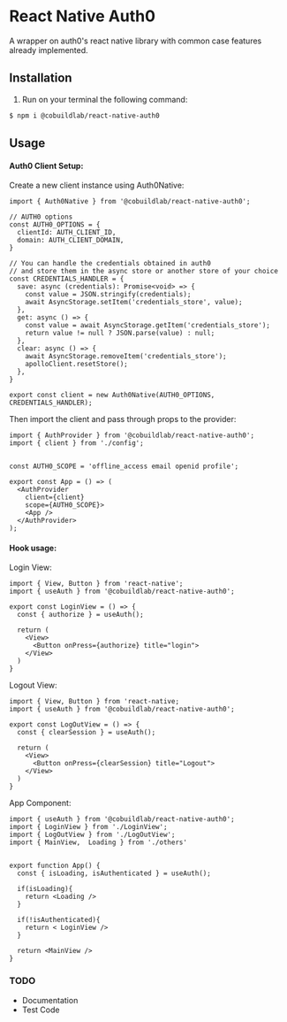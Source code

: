 # React Native Auth0

A wrapper on auth0's react native library with common case features already implemented.

## Installation

1. Run on your terminal the following command:

```sh
$ npm i @cobuildlab/react-native-auth0
```
## Usage

#### Auth0 Client Setup:

Create a new client instance using Auth0Native:

```tsx
import { Auth0Native } from '@cobuildlab/react-native-auth0';

// AUTH0 options
const AUTH0_OPTIONS = {
  clientId: AUTH_CLIENT_ID,
  domain: AUTH_CLIENT_DOMAIN,
}

// You can handle the credentials obtained in auth0 
// and store them in the async store or another store of your choice
const CREDENTIALS_HANDLER = {
  save: async (credentials): Promise<void> => {
    const value = JSON.stringify(credentials);
    await AsyncStorage.setItem('credentials_store', value);
  },
  get: async () => {
    const value = await AsyncStorage.getItem('credentials_store');
    return value != null ? JSON.parse(value) : null;
  },
  clear: async () => {
    await AsyncStorage.removeItem('credentials_store');
    apolloClient.resetStore();
  },
}

export const client = new Auth0Native(AUTH0_OPTIONS, CREDENTIALS_HANDLER);
```

Then import the client and pass through props to the provider:

```tsx
import { AuthProvider } from '@cobuildlab/react-native-auth0';
import { client } from './config';


const AUTH0_SCOPE = 'offline_access email openid profile';

export const App = () => (
  <AuthProvider 
    client={client} 
    scope={AUTH0_SCOPE}>
    <App />
  </AuthProvider>
);
```

#### Hook usage:

Login View:

```tsx
import { View, Button } from 'react-native';
import { useAuth } from '@cobuildlab/react-native-auth0';

export const LoginView = () => {
  const { authorize } = useAuth();

  return (
    <View>
      <Button onPress={authorize} title="login">
    </View>
  )
}

```

Logout View:

```tsx
import { View, Button } from 'react-native;
import { useAuth } from '@cobuildlab/react-native-auth0';

export const LogOutView = () => {
  const { clearSession } = useAuth();

  return (
    <View>
      <Button onPress={clearSession} title="Logout">
    </View>
  )
}
```

App Component:

```tsx
import { useAuth } from '@cobuildlab/react-native-auth0';
import { LoginView } from './LoginView';
import { LogOutView } from './LogOutView';
import { MainView,  Loading } from './others'


export function App() {
  const { isLoading, isAuthenticated } = useAuth();

  if(isLoading){
    return <Loading />
  }

  if(!isAuthenticated){
    return < LoginView />
  }

  return <MainView />
}

```

### TODO 
  
  - Documentation
  - Test Code
